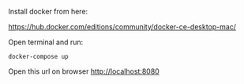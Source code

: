Install docker from here:

https://hub.docker.com/editions/community/docker-ce-desktop-mac/


Open terminal and run:

```
docker-compose up
```

Open this url on browser [http://localhost:8080](http://localhost:8080)
